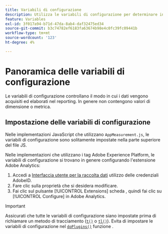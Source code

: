```yaml
---
title: Variabili di configurazione
description: Utilizza le variabili di configurazione per determinare in che modo vengono raccolti i dati.
feature: Variables
exl-id: 3f017a94-b71d-47da-8ab4-daf32475ed34
source-git-commit: b3c74782ef6183fa63674b98e4c0fc39fc09441b
workflow-type: tm+mt
source-wordcount: '123'
ht-degree: 4%

---
```


# Panoramica delle variabili di configurazione

Le variabili di configurazione controllano il modo in cui i dati vengono acquisiti ed elaborati nel reporting. In genere non contengono valori di dimensione o metrica.

## Impostazione delle variabili di configurazione

Nelle implementazioni JavaScript che utilizzano `AppMeasurement.js`, le variabili di configurazione sono solitamente impostate nella parte superiore del file JS.

Nelle implementazioni che utilizzano i tag Adobe Experience Platform, le variabili di configurazione si trovano in genere configurando l&#39;estensione Adobe Analytics:

1. Accedi a [Interfaccia utente per la raccolta dati](https://experience.adobe.com/data-collection) utilizzo delle credenziali AdobeID.
1. Fare clic sulla proprietà che si desidera modificare.
1. Fai clic sul pulsante [!UICONTROL Extensions] scheda , quindi fai clic su [!UICONTROL Configure] in Adobe Analytics.

>[!IMPORTANT]
>
>Assicurati che tutte le variabili di configurazione siano impostate prima di richiamare un metodo di tracciamento ([`t()`](../functions/t-method.md) o [`tl()`](../functions/tl-method.md)). Evita di impostare le variabili di configurazione nel [`doPlugins()`](../functions/doplugins.md) funzione .
